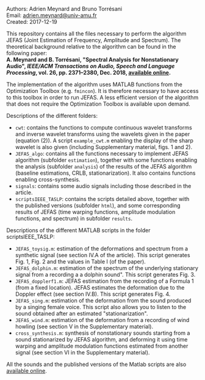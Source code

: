 Authors: Adrien Meynard and Bruno Torrésani  
Email: adrien.meynard@univ-amu.fr  
Created: 2017-12-19

This repository contains all the files necessary to perform the algorithm JEFAS (Joint Estimation of Frequency, Amplitude and Spectrum). The theoretical background relative to the algorithm can be found in the following paper:  
**A. Meynard and B. Torrésani, "Spectral Analysis for Nonstationary Audio", *IEEE/ACM Transactions on Audio,
Speech and Language Processing*, vol. 26, pp. 2371–2380, Dec. 2018, [available online](https://hal.archives-ouvertes.fr/hal-01670187).**

The implementation of the algorithm uses MATLAB functions from the Optimization Toolbox (e.g. `fmincon`). It is therefore necessary to have access to this toolbox in order to run JEFAS. A less efficient version of the algorithm that does not require the Optimization Toolbox is available upon demand.

Descriptions of the different folders:
- `cwt`: contains the functions to compute continuous wavelet transforms and inverse wavelet transforms using the wavelets given in the paper (equation (2)). A script `example_cwt.m` enabling the display of the sharp wavelet is also given (including Supplementary material, figs. 1 and 2). 
- `JEFAS_algo`: contains all the functions necessary to implement JEFAS algorithm (subfolder `estimation`), together with some functions enabling the analysis (subfolder `analysis`) of the results of the JEFAS algorithm (baseline estimations, CRLB, stationarization). It also contains functions enabling cross-synthesis.
- `signals`: contains some audio signals including those described in the article.
- `scriptsIEEE_TASLP`: contains the scripts detailed above, together with the published versions (subfolder `html`), and some corresponding results of JEFAS (time warping functions, amplitude modulation functions, and spectrum) in subfolder `results`.

Descriptions of the different MATLAB scripts in the folder scriptsIEEE_TASLP:
- `JEFAS_toysig.m`: estimation of the deformations and spectrum from a synthetic signal (see section IV.A of the article). This script generates Fig. 1, Fig. 2 and the values in Table I (of the paper).
- `JEFAS_dolphin.m`: estimation of the spectrum of the underlying stationary signal from a recording a a dolphin sound". This script generates Fig. 3.
- `JEFAS_dopplerf1.m`: JEFAS estimation from the recording of a Formula 1 (from a fixed location). JEFAS estimates the deformation due to the Doppler effect (see section IV.B). This script generates Fig. 4.
- `JEFAS_sing.m`: estimation of the deformation from the sound produced by a singing female voice. This script also allows you to listen to the sound obtained after an estimated "stationarization".
- `JEFAS_wind.m`: estimation of the deformation from a recording of wind howling (see section V in the Supplementary material). 
- `cross_synthesis.m`: synthesis of nonstationary sounds starting from a sound stationarized by JEFAS algorithm, and deforming it using time warping and amplitude modulation functions estimated from another signal (see section VI in the Supplementary material).

All the sounds and the published versions of the Matlab scripts are also [available online](http://meynard.perso.math.cnrs.fr/paperJEFAS/NonStationaryAudio.html).
